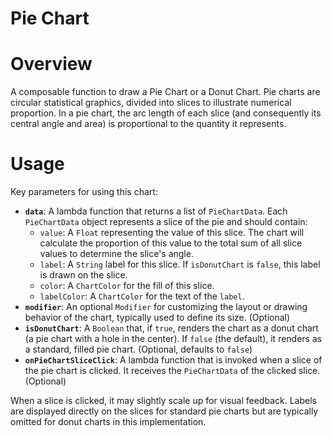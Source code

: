 # Pie Chart

# Overview
A composable function to draw a Pie Chart or a Donut Chart. Pie charts are circular statistical graphics, divided into slices to illustrate numerical proportion. In a pie chart, the arc length of each slice (and consequently its central angle and area) is proportional to the quantity it represents.

# Usage
Key parameters for using this chart:

- **`data`**: A lambda function that returns a list of `PieChartData`. Each `PieChartData` object represents a slice of the pie and should contain:
    - `value`: A `Float` representing the value of this slice. The chart will calculate the proportion of this value to the total sum of all slice values to determine the slice's angle.
    - `label`: A `String` label for this slice. If `isDonutChart` is `false`, this label is drawn on the slice.
    - `color`: A `ChartColor` for the fill of this slice.
    - `labelColor`: A `ChartColor` for the text of the `label`.
- **`modifier`**: An optional `Modifier` for customizing the layout or drawing behavior of the chart, typically used to define its size. (Optional)
- **`isDonutChart`**: A `Boolean` that, if `true`, renders the chart as a donut chart (a pie chart with a hole in the center). If `false` (the default), it renders as a standard, filled pie chart. (Optional, defaults to `false`)
- **`onPieChartSliceClick`**: A lambda function that is invoked when a slice of the pie chart is clicked. It receives the `PieChartData` of the clicked slice. (Optional)

When a slice is clicked, it may slightly scale up for visual feedback. Labels are displayed directly on the slices for standard pie charts but are typically omitted for donut charts in this implementation.
